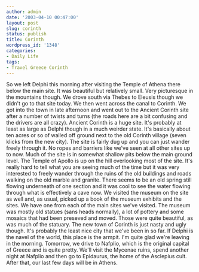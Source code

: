 ```yaml
---
author: admin
date: '2003-04-10 00:47:00'
layout: post
slug: corinth
status: publish
title: Corinth
wordpress_id: '1348'
categories:
- Daily Life
tags:
- Travel Greece Corinth
---
```


So we left Delphi this morning after visiting the Temple of Athena there
below the main site. It was beautiful but relatively small. Very
picturesque in the mountains though. We drove south via Thebes to
Eleusis though we didn't go to that site today. We then went across the
canal to Corinth. We got into the town in late afternoon and went out to
the Ancient Corinth site after a number of twists and turns (the roads
here are a bit confusing and the drivers are all crazy). Ancient Corinth
is a huge site. It's probably at least as large as Delphi though in a
much weirder state. It's basically about ten acres or so of walled off
ground next to the old Corinth village (seven klicks from the new city).
The site is fairly dug up and you can just wander freely through it. No
ropes and barriers like we've seen at all other sites up to now. Much of
the site is in somewhat shallow pits below the main ground level. The
Temple of Apollo is up on the hill overlooking most of the site. It's
really hard to tell what you are seeing much of the time but it was very
interested to freely wander through the ruins of the old buildings and
roads walking on the old marble and granite. There seems to be an old
spring still flowing underneath of one section and it was cool to see
the water flowing through what is effectively a cave now. We visited the
museum on the site as well and, as usual, picked up a book of the museum
exhibits and the sites. We have one from each of the main sites we've
visited. The museum was mostly old statues (sans heads normally), a lot
of pottery and some mosaics that had been preseved and moved. Those were
quite beautiful, as was much of the statuary. The new town of Corinth is
just nasty and ugly though. It's probably the least nice city that we've
been in so far. If Delphi is the navel of the world, this place is the
armpit. I'm quite glad we're leaving in the morning. Tomorrow, we drive
to Nafplio, which is the original capital of Greece and is quite pretty.
We'll visit the Mycenae ruins, spend another night at Nafplio and then
go to Epidaurus, the home of the Asclepius cult. After that, our last
few days will be in Athens.
